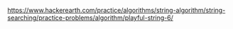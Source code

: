 https://www.hackerearth.com/practice/algorithms/string-algorithm/string-searching/practice-problems/algorithm/playful-string-6/
